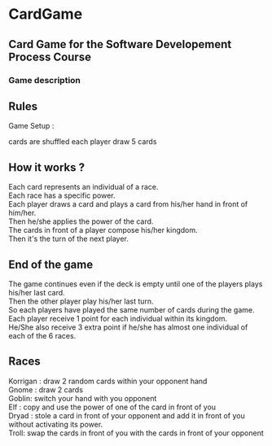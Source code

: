 # CardGame
## Card Game for the Software Developement Process Course

### Game description

## Rules
Game Setup : 

cards are shuffled 
each player draw 5 cards

## How it works ?
Each card represents an individual of a race.  
Each race has a specific power.  
Each player draws a card and plays a card from his/her hand in front of him/her.   
Then he/she applies the power of the card.  
The cards in front of a player compose his/her kingdom.  
Then it's the turn of the next player.  
## End of the game  

The game continues even if the deck is empty until one of the players plays his/her last card.   
Then the other player play his/her last turn.   
So each players have played the same number of cards during the game.  
Each player receive 1 point for each individual within its kingdom.   
He/She also receive 3 extra point if he/she has almost one individual of each of the 6 races.  
## Races

Korrigan : draw 2 random cards within your opponent hand  
Gnome :  draw 2 cards  
Goblin: switch your hand with you opponent  
Elf : copy and use the power of one of the card in front of you  
Dryad : stole a card in front of your opponent and add it in front of you without activating its power.  
Troll: swap the cards in front of you with the cards in front of your opponent  
